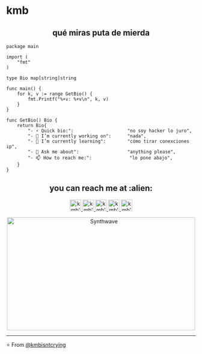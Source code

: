 # kmb

<h2 align="center">qué miras puta de mierda</h2>

```golang
package main

import (
	"fmt"
)

type Bio map[string]string

func main() {
	for k, v := range GetBio() {
		fmt.Printf("%+v: %+v\n", k, v)
	}
}

func GetBio() Bio {
	return Bio{
		"- ⚡ Quick bio:":                    "no soy hacker lo juro",
		"- 🔭 I’m currently working on":      "nada",
		"- 🌱 I’m currently learning":        "cómo tirar conexciones ip",
		"- 💬 Ask me about":                  "anything please",
		"- 📫 How to reach me:":              "lo pone abajo",
	}
}
```

<h2 align="center">you can reach me at :alien:</h2>

<p align="center">
  <a href="https://dev.to/kmb">
    <img src="https://d2fltix0v2e0sb.cloudfront.net/dev-badge.svg" alt="kmb's DEV Profile" height="30" width="30">
  </a>

  <a href="https://t.me/fumeta">
    <img src="https://www.vectorlogo.zone/logos/telegram/telegram-icon.svg" alt="kmb's telegram profile" height="30" width="30">
  </a>

  <a href="https://twitter.com/kmbisfuckingyou">
    <img src="https://www.vectorlogo.zone/logos/twitter/twitter-official.svg" alt="kmb's twitter profile" height="30" width="30">
  </a>

  <a href="https://www.instagram.com/69kmb/">
    <img src="https://www.vectorlogo.zone/logos/instagram/instagram-icon.svg" alt="kmb's instagram profile" height="30" width="30">
  </a>

  <a href="https://discord.gg/xQmVAqe89m">
    <img src="https://www.vectorlogo.zone/logos/discordapp/discordapp-icon.svg" alt="kmb's discord profile" height="30" width="30">
  </a>



<p align="center"><img src="https://thumbs.gfycat.com/GoodnaturedFondGaur-size_restricted.gif" alt="Synthwave" height="300" width="500"></p>


---

⭐️ From [@kmbisntcrying](https://github.com/kmbisntcrying)

